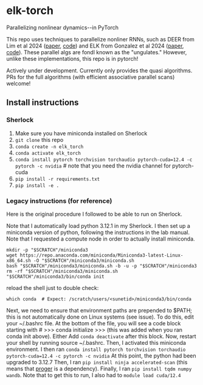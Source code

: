 # elk-torch
Parallelizing nonlinear dynamics--in PyTorch

This repo uses techniques to parallelize nonliner RNNs, such as DEER from Lim et al 2024 ([paper](https://arxiv.org/abs/2309.12252), [code](https://github.com/machine-discovery/deer)) and ELK from Gonzalez et al 2024 ([paper](https://arxiv.org/abs/2407.19115), [code](https://github.com/lindermanlab/elk)). These parallel algs are fondl known as the "ungulates." However, unlike these implementations, this repo is in pytorch!

Actively under development. Currently only provides the quasi algorithms. PRs for the full algorithms (with efficient associative parallel scans) welcome!

## Install instructions

### Sherlock

1. Make sure you have miniconda installed on Sherlock
2. `git clone` this repo
3. `conda create -n elk_torch`
4. `conda activate elk_torch`
5. `conda install pytorch torchvision torchaudio pytorch-cuda=12.4 -c pytorch -c nvidia` # note that you need the nvidia channel for pytorch-cuda
6. `pip install -r requirements.txt`
7. `pip install -e .`

### Legacy instructions (for reference)

Here is the original procedure I followed to be able to run on Sherlock.

Note that I automatically load python 3.12.1 in my Sherlock.
I then set up a miniconda version of python, following the instructions in the lab manual. Note that I requested a compute node in order to actually install miniconda.
```
mkdir -p "$SCRATCH"/miniconda3
wget https://repo.anaconda.com/miniconda/Miniconda3-latest-Linux-x86_64.sh -O "$SCRATCH"/miniconda3/miniconda.sh
bash "$SCRATCH"/miniconda3/miniconda.sh -b -u -p "$SCRATCH"/miniconda3
rm -rf "$SCRATCH"/miniconda3/miniconda.sh
"$SCRATCH"/miniconda3/bin/conda init
```
reload the shell
just to double check:
```
which conda  # Expect: /scratch/users/<sunetid>/miniconda3/bin/conda
```
Next, we need to ensure that environment paths are prepended to $PATH; this is not automatically done on Linux systems (see issue). To do this, edit your ~/.bashrc file. At the bottom of the file, you will see a code block starting with # >>> conda initialize >>> (this was added when you ran conda init above). Either
Add `conda deactivate` after this block.
Now, restart your shell by running source ~/.bashrc.
Then, I activated this miniconda environment. I then ran `conda install pytorch torchvision torchaudio pytorch-cuda=12.4 -c pytorch -c nvidia`
At this point, the python had been upgraded to 3.12.7
Then, I ran `pip install ninja accelerated-scan` (this means that [proger](https://github.com/proger/accelerated-scan) is a dependency).
Finally, I ran `pip install tqdm numpy wandb`.
Note that to get this to run, I also had to `module load cuda/12.4`
